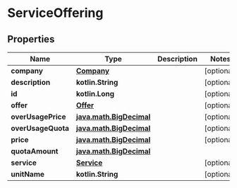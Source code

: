 
# ServiceOffering

## Properties
Name | Type | Description | Notes
------------ | ------------- | ------------- | -------------
**company** | [**Company**](Company.md) |  |  [optional]
**description** | **kotlin.String** |  |  [optional]
**id** | **kotlin.Long** |  |  [optional]
**offer** | [**Offer**](Offer.md) |  |  [optional]
**overUsagePrice** | [**java.math.BigDecimal**](java.math.BigDecimal.md) |  |  [optional]
**overUsageQuota** | [**java.math.BigDecimal**](java.math.BigDecimal.md) |  |  [optional]
**price** | [**java.math.BigDecimal**](java.math.BigDecimal.md) |  |  [optional]
**quotaAmount** | [**java.math.BigDecimal**](java.math.BigDecimal.md) |  | 
**service** | [**Service**](Service.md) |  |  [optional]
**unitName** | **kotlin.String** |  |  [optional]



